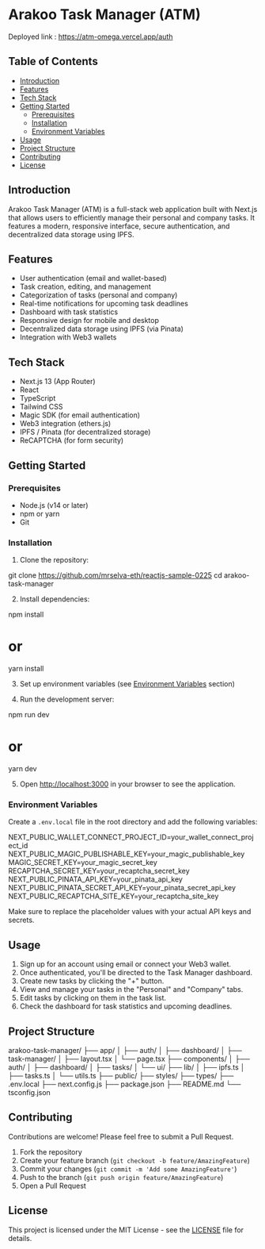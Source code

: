 # Arakoo Task Manager (ATM)

Deployed link : https://atm-omega.vercel.app/auth

## Table of Contents
- [Introduction](#introduction)
- [Features](#features)
- [Tech Stack](#tech-stack)
- [Getting Started](#getting-started)
  - [Prerequisites](#prerequisites)
  - [Installation](#installation)
  - [Environment Variables](#environment-variables)
- [Usage](#usage)
- [Project Structure](#project-structure)
- [Contributing](#contributing)
- [License](#license)

## Introduction

Arakoo Task Manager (ATM) is a full-stack web application built with Next.js that allows users to efficiently manage their personal and company tasks. It features a modern, responsive interface, secure authentication, and decentralized data storage using IPFS.

## Features

- User authentication (email and wallet-based)
- Task creation, editing, and management
- Categorization of tasks (personal and company)
- Real-time notifications for upcoming task deadlines
- Dashboard with task statistics
- Responsive design for mobile and desktop
- Decentralized data storage using IPFS (via Pinata)
- Integration with Web3 wallets

## Tech Stack

- Next.js 13 (App Router)
- React
- TypeScript
- Tailwind CSS
- Magic SDK (for email authentication)
- Web3 integration (ethers.js)
- IPFS / Pinata (for decentralized storage)
- ReCAPTCHA (for form security)

## Getting Started

### Prerequisites

- Node.js (v14 or later)
- npm or yarn
- Git

### Installation

1. Clone the repository:

git clone https://github.com/mrselva-eth/reactjs-sample-0225
cd arakoo-task-manager

2. Install dependencies:

npm install

# or

yarn install

3. Set up environment variables (see [Environment Variables](#environment-variables) section)

4. Run the development server:

npm run dev

# or

yarn dev


5. Open [http://localhost:3000](http://localhost:3000) in your browser to see the application.

### Environment Variables

Create a `.env.local` file in the root directory and add the following variables:

NEXT_PUBLIC_WALLET_CONNECT_PROJECT_ID=your_wallet_connect_project_id
NEXT_PUBLIC_MAGIC_PUBLISHABLE_KEY=your_magic_publishable_key
MAGIC_SECRET_KEY=your_magic_secret_key
RECAPTCHA_SECRET_KEY=your_recaptcha_secret_key
NEXT_PUBLIC_PINATA_API_KEY=your_pinata_api_key
NEXT_PUBLIC_PINATA_SECRET_API_KEY=your_pinata_secret_api_key
NEXT_PUBLIC_RECAPTCHA_SITE_KEY=your_recaptcha_site_key



Make sure to replace the placeholder values with your actual API keys and secrets.

## Usage

1. Sign up for an account using email or connect your Web3 wallet.
2. Once authenticated, you'll be directed to the Task Manager dashboard.
3. Create new tasks by clicking the "+" button.
4. View and manage your tasks in the "Personal" and "Company" tabs.
5. Edit tasks by clicking on them in the task list.
6. Check the dashboard for task statistics and upcoming deadlines.

## Project Structure

arakoo-task-manager/
├── app/
│   ├── auth/
│   ├── dashboard/
│   ├── task-manager/
│   ├── layout.tsx
│   └── page.tsx
├── components/
│   ├── auth/
│   ├── dashboard/
│   ├── tasks/
│   └── ui/
├── lib/
│   ├── ipfs.ts
│   ├── tasks.ts
│   └── utils.ts
├── public/
├── styles/
├── types/
├── .env.local
├── next.config.js
├── package.json
├── README.md
└── tsconfig.json


## Contributing

Contributions are welcome! Please feel free to submit a Pull Request.

1. Fork the repository
2. Create your feature branch (`git checkout -b feature/AmazingFeature`)
3. Commit your changes (`git commit -m 'Add some AmazingFeature'`)
4. Push to the branch (`git push origin feature/AmazingFeature`)
5. Open a Pull Request

## License

This project is licensed under the MIT License - see the [LICENSE](LICENSE) file for details.


